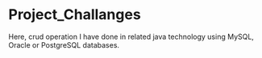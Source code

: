 # Project_Challanges
Here, crud operation I have done in related java technology using MySQL, Oracle or PostgreSQL databases.
